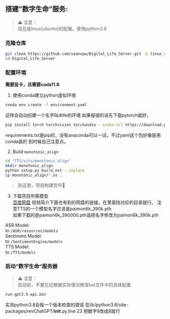 ## 搭建”数字生命“服务:
> ⚠ 注意：  
> 现在是linux(ubuntu)的配置。使用python3.8
### 克隆仓库
```bash
git clone https://github.com/seanxpw/Digital_Life_Server.git -b linux_ver_python3.8 --recursive
cd Digital_Life_Server
```
### 配置环境
**需要显卡，且需要cuda11.8**
1. 使用conda建立python虚拟环境
```bash
conda env create -f environment.yaml
```
这样会自动创建一个名字叫dlife的环境
如果报错的话先下载pytorch就好。
```bash
pip install torch torchvision torchaudio --index-url https://download.pytorch.org/whl/cu118
```

requirements.txt是pip的，没有anaconda可以一试，不过yaml这个包好像是用conda装的
到时候自己注意点。

2. Build `monotonic_align`
```bash
cd "TTS/vits/monotonic_align"
mkdir monotonic_align
python setup.py build_ext --inplace
cp monotonic_align/*.so .
```

> 到这里，项目构建完毕🥰

3. 下载项目所需模型  
[百度网盘](https://pan.baidu.com/s/1EnHDPADNdhDl71x_DHeElg?pwd=75gr)
视频简介下面也有别的网盘的链接。在里面找对应的目录就行。
注意TTS的一个模型名字应该是paimon6k_390k.pth  
如果下载的是paimon6k_390000.pth请把名字修改为paimon6k_390k.pth

ASR Model:   
to `/ASR/resources/models`  
Sentiment Model:  
to `/SentimentEngine/models`  
TTS Model:  
to `/TTS/models`

### 启动“数字生命“服务器
> ⚠ 注意：  
> 启动前，不要忘记根据实际情况修改bat文件中的具体配置
```bash
run-gpt3.5-api.bat
```

实测python3.8会报一个版本检查的错误
在lib/python3.8/site-packages/revChatGPT/__init__.py,line 23
把数字9改成8就行